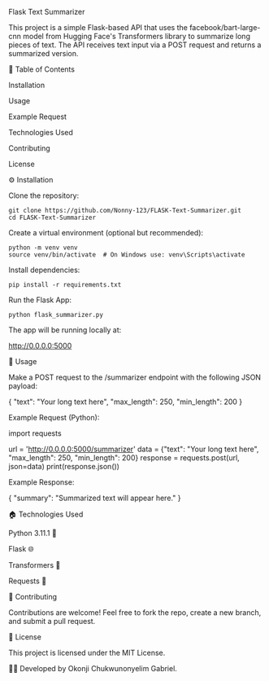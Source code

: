 Flask Text Summarizer

This project is a simple Flask-based API that uses the facebook/bart-large-cnn model from Hugging Face's Transformers library to summarize long pieces of text. The API receives text input via a POST request and returns a summarized version.

📌 Table of Contents

Installation

Usage

Example Request

Technologies Used

Contributing

License

⚙️ Installation

Clone the repository:

    git clone https://github.com/Nonny-123/FLASK-Text-Summarizer.git
    cd FLASK-Text-Summarizer

Create a virtual environment (optional but recommended):

    python -m venv venv
    source venv/bin/activate  # On Windows use: venv\Scripts\activate

Install dependencies:

    pip install -r requirements.txt

Run the Flask App:

    python flask_summarizer.py

The app will be running locally at:

http://0.0.0.0:5000

🚀 Usage

Make a POST request to the /summarizer endpoint with the following JSON payload:

{
  "text": "Your long text here",
  "max_length": 250,
  "min_length": 200
}

Example Request (Python):

import requests

url = 'http://0.0.0.0:5000/summarizer'
data = {"text": "Your long text here", "max_length": 250, "min_length": 200}
response = requests.post(url, json=data)
print(response.json())

Example Response:

{
  "summary": "Summarized text will appear here."
}

🏠 Technologies Used

Python 3.11.1 🐍

Flask 🌐

Transformers 🤗

Requests 📡

🤝 Contributing

Contributions are welcome! Feel free to fork the repo, create a new branch, and submit a pull request.

📄 License

This project is licensed under the MIT License.

👨‍💻 Developed by Okonji Chukwunonyelim Gabriel.

